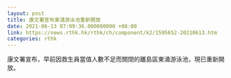 ```yaml
---
layout: post
title: 康文署宣布東涌游泳池重新開放
date: 2021-06-13 07:09:36.000000000 +08:00
link: https://news.rthk.hk/rthk/ch/component/k2/1595652-20210613.htm
categories: rthk
---
```


康文署宣布，早前因救生員當值人數不足而關閉的離島區東涌游泳池，現已重新開放。
